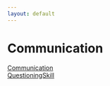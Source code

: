 ```yaml
---
layout: default
---
```

# Communication

[Communication](./Communication/)  
[QuestioningSkill](./QuestioningSkill/)  
